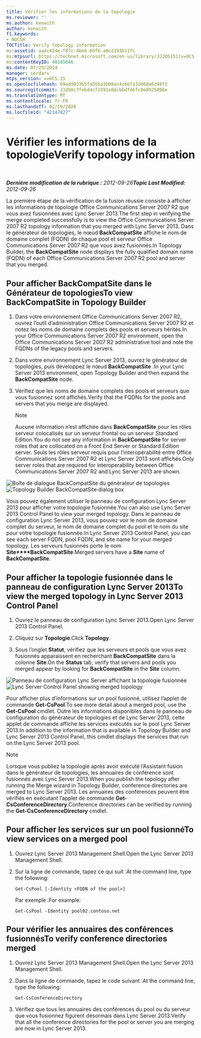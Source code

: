 ```yaml
---
title: Vérifier les informations de la topologie
ms.reviewer: ''
ms.author: kenwith
author: kenwith
f1.keywords:
- NOCSH
TOCTitle: Verify topology information
ms:assetid: aa4c424e-f87c-4be6-8df6-a0cd193b11fc
ms:mtpsurl: https://technet.microsoft.com/en-us/library/JJ205151(v=OCS.15)
ms:contentKeyID: 48185046
ms.date: 07/23/2014
manager: serdars
mtps_version: v=OCS.15
ms.openlocfilehash: 69add03365fa55ba3b08ac4c6b7a1dd60a6294f2
ms.sourcegitcommit: 33db8c7febd4cf1591e8dcbbdfd6fc8e8925896e
ms.translationtype: MT
ms.contentlocale: fr-FR
ms.lasthandoff: 02/19/2020
ms.locfileid: "42147827"
---
```

<div data-xmlns="http://www.w3.org/1999/xhtml">

<div class="topic" data-xmlns="http://www.w3.org/1999/xhtml" data-msxsl="urn:schemas-microsoft-com:xslt" data-cs="http://msdn.microsoft.com/">

<div data-asp="https://msdn2.microsoft.com/asp">

# <a name="verify-topology-information"></a><span data-ttu-id="12e50-102">Vérifier les informations de la topologie</span><span class="sxs-lookup"><span data-stu-id="12e50-102">Verify topology information</span></span>

</div>

<div id="mainSection">

<div id="mainBody">

<span> </span>

<span data-ttu-id="12e50-103">_**Dernière modification de la rubrique :** 2012-09-26_</span><span class="sxs-lookup"><span data-stu-id="12e50-103">_**Topic Last Modified:** 2012-09-26_</span></span>

<span data-ttu-id="12e50-104">La première étape de la vérification de la fusion réussie consiste à afficher les informations de topologie Office Communications Server 2007 R2 que vous avez fusionnées avec Lync Server 2013.</span><span class="sxs-lookup"><span data-stu-id="12e50-104">The first step in verifying the merge completed successfully is to view the Office Communications Server 2007 R2 topology information that you merged with Lync Server 2013.</span></span> <span data-ttu-id="12e50-105">Dans le générateur de topologies, le nœud **BackCompatSite** affiche le nom de domaine complet (FQDN) de chaque pool et serveur Office Communications Server 2007 R2 que vous avez fusionnés.</span><span class="sxs-lookup"><span data-stu-id="12e50-105">In Topology Builder, the **BackCompatSite** node displays the fully qualified domain name (FQDN) of each Office Communications Server 2007 R2 pool and server that you merged.</span></span>

<div>

## <a name="to-view-backcompatsite-in-topology-builder"></a><span data-ttu-id="12e50-106">Pour afficher BackCompatSite dans le Générateur de topologies</span><span class="sxs-lookup"><span data-stu-id="12e50-106">To view BackCompatSite in Topology Builder</span></span>

1.  <span data-ttu-id="12e50-107">Dans votre environnement Office Communications Server 2007 R2, ouvrez l’outil d’administration Office Communications Server 2007 R2 et notez les noms de domaine complets des pools et serveurs hérités.</span><span class="sxs-lookup"><span data-stu-id="12e50-107">In your Office Communications Server 2007 R2 environment, open the Office Communications Server 2007 R2 administrative tool and note the FQDNs of the legacy pools and servers.</span></span>

2.  <span data-ttu-id="12e50-108">Dans votre environnement Lync Server 2013, ouvrez le générateur de topologies, puis développez le nœud **BackCompatSite** .</span><span class="sxs-lookup"><span data-stu-id="12e50-108">In your Lync Server 2013 environment, open Topology Builder and then expand the **BackCompatSite** node.</span></span>

3.  <span data-ttu-id="12e50-109">Vérifiez que les noms de domaine complets des pools et serveurs que vous fusionnez sont affichés.</span><span class="sxs-lookup"><span data-stu-id="12e50-109">Verify that the FQDNs for the pools and servers that you merge are displayed.</span></span>
    
    <div>
    

    > [!NOTE]  
    > <span data-ttu-id="12e50-110">Aucune information n’est affichée dans <STRONG>BackCompatSite</STRONG> pour les rôles serveur colocalisés sur un serveur frontal ou un serveur Standard Edition.</span><span class="sxs-lookup"><span data-stu-id="12e50-110">You do not see any information in <STRONG>BackCompatSite</STRONG> for server roles that are collocated on a Front End Server or Standard Edition server.</span></span> <span data-ttu-id="12e50-111">Seuls les rôles serveur requis pour l’interopérabilité entre Office Communications Server 2007 R2 et Lync Server 2013 sont affichés.</span><span class="sxs-lookup"><span data-stu-id="12e50-111">Only server roles that are required for interoperability between Office Communications Server 2007 R2 and Lync Server 2013 are shown.</span></span>

    
    </div>

<span data-ttu-id="12e50-112">![Boîte de dialogue BackCompatSite du générateur de topologies](images/JJ205243.62751c76-f018-4c6d-bb48-c61ef8974d31(OCS.15).jpg "Boîte de dialogue BackCompatSite du générateur de topologies")</span><span class="sxs-lookup"><span data-stu-id="12e50-112">![Topology Builder BackCompatSite dialog box](images/JJ205243.62751c76-f018-4c6d-bb48-c61ef8974d31(OCS.15).jpg "Topology Builder BackCompatSite dialog box")</span></span>

<span data-ttu-id="12e50-113">Vous pouvez également utiliser le panneau de configuration Lync Server 2013 pour afficher votre topologie fusionnée.</span><span class="sxs-lookup"><span data-stu-id="12e50-113">You can also use Lync Server 2013 Control Panel to view your merged topology.</span></span> <span data-ttu-id="12e50-114">Dans le panneau de configuration Lync Server 2013, vous pouvez voir le nom de domaine complet du serveur, le nom de domaine complet du pool et le nom du site pour votre topologie fusionnée.</span><span class="sxs-lookup"><span data-stu-id="12e50-114">In Lync Server 2013 Control Panel, you can see each server FQDN, pool FQDN, and site name for your merged topology.</span></span> <span data-ttu-id="12e50-115">Les serveurs fusionnés porte le nom **Site\*\*\*\*BackCompatSite**.</span><span class="sxs-lookup"><span data-stu-id="12e50-115">Merged servers have a **Site** name of **BackCompatSite**.</span></span>

</div>

<div>

## <a name="to-view-the-merged-topology-in-lync-server-2013-control-panel"></a><span data-ttu-id="12e50-116">Pour afficher la topologie fusionnée dans le panneau de configuration Lync Server 2013</span><span class="sxs-lookup"><span data-stu-id="12e50-116">To view the merged topology in Lync Server 2013 Control Panel</span></span>

1.  <span data-ttu-id="12e50-117">Ouvrez le panneau de configuration Lync Server 2013.</span><span class="sxs-lookup"><span data-stu-id="12e50-117">Open Lync Server 2013 Control Panel.</span></span>

2.  <span data-ttu-id="12e50-118">Cliquez sur **Topologie**.</span><span class="sxs-lookup"><span data-stu-id="12e50-118">Click **Topology**.</span></span>

3.  <span data-ttu-id="12e50-119">Sous l’onglet **Statut**, vérifiez que les serveurs et pools que vous avez fusionnés apparaissent en recherchant **BackCompatSite** dans la colonne **Site**.</span><span class="sxs-lookup"><span data-stu-id="12e50-119">On the **Status** tab, verify that servers and pools you merged appear by looking for **BackCompatSite** in the **Site** column.</span></span>

<span data-ttu-id="12e50-120">![Panneau de configuration Lync Server affichant la topologie fusionnée](images/JJ205151.f986ddd4-2040-454d-9389-7f6154b59cc9(OCS.15).jpg "Panneau de configuration Lync Server affichant la topologie fusionnée")</span><span class="sxs-lookup"><span data-stu-id="12e50-120">![Lync Server Control Panel showing merged topology](images/JJ205151.f986ddd4-2040-454d-9389-7f6154b59cc9(OCS.15).jpg "Lync Server Control Panel showing merged topology")</span></span>

<span data-ttu-id="12e50-121">Pour afficher plus d’informations sur un pool fusionné, utilisez l’applet de commande **Get-CsPool**.</span><span class="sxs-lookup"><span data-stu-id="12e50-121">To see more detail about a merged pool, use the **Get-CsPool** cmdlet.</span></span> <span data-ttu-id="12e50-122">Outre les informations disponibles dans le panneau de configuration du générateur de topologies et de Lync Server 2013, cette applet de commande affiche les services exécutés sur le pool Lync Server 2013.</span><span class="sxs-lookup"><span data-stu-id="12e50-122">In addition to the information that is available in Topology Builder and Lync Server 2013 Control Panel, this cmdlet displays the services that run on the Lync Server 2013 pool.</span></span>

<div>


> [!NOTE]  
> <span data-ttu-id="12e50-123">Lorsque vous publiez la topologie après avoir exécuté l’Assistant fusion dans le générateur de topologies, les annuaires de conférence sont fusionnés avec Lync Server 2013.</span><span class="sxs-lookup"><span data-stu-id="12e50-123">When you publish the topology after running the Merge wizard in Topology Builder, conference directories are merged to Lync Server 2013.</span></span> <span data-ttu-id="12e50-124">Les annuaires des conférences peuvent être vérifiés en exécutant l’applet de commande <STRONG>Get-CsConferenceDirectory</STRONG>.</span><span class="sxs-lookup"><span data-stu-id="12e50-124">Conference directories can be verified by running the <STRONG>Get-CsConferenceDirectory</STRONG> cmdlet.</span></span>



</div>

</div>

<div>

## <a name="to-view-services-on-a-merged-pool"></a><span data-ttu-id="12e50-125">Pour afficher les services sur un pool fusionné</span><span class="sxs-lookup"><span data-stu-id="12e50-125">To view services on a merged pool</span></span>

1.  <span data-ttu-id="12e50-126">Ouvrez Lync Server 2013 Management Shell.</span><span class="sxs-lookup"><span data-stu-id="12e50-126">Open the Lync Server 2013 Management Shell.</span></span>

2.  <span data-ttu-id="12e50-127">Sur la ligne de commande, tapez ce qui suit :</span><span class="sxs-lookup"><span data-stu-id="12e50-127">At the command line, type the following:</span></span>
    
        Get-CsPool [-Identity <FQDN of the pool>]
    
    <span data-ttu-id="12e50-128">Par exemple :</span><span class="sxs-lookup"><span data-stu-id="12e50-128">For example:</span></span>
    
        Get-CsPool -Identity pool02.contoso.net

</div>

<div>

## <a name="to-verify-conference-directories-merged"></a><span data-ttu-id="12e50-129">Pour vérifier les annuaires des conférences fusionnés</span><span class="sxs-lookup"><span data-stu-id="12e50-129">To verify conference directories merged</span></span>

1.  <span data-ttu-id="12e50-130">Ouvrez Lync Server 2013 Management Shell.</span><span class="sxs-lookup"><span data-stu-id="12e50-130">Open the Lync Server 2013 Management Shell.</span></span>

2.  <span data-ttu-id="12e50-131">Dans la ligne de commande, tapez le code suivant :</span><span class="sxs-lookup"><span data-stu-id="12e50-131">At the command line, type the following:</span></span>
    
        Get-CsConferenceDirectory

3.  <span data-ttu-id="12e50-132">Vérifiez que tous les annuaires des conférences du pool ou du serveur que vous fusionnez figurent désormais dans Lync Server 2013.</span><span class="sxs-lookup"><span data-stu-id="12e50-132">Verify that all the conference directories for the pool or server you are merging are now in Lync Server 2013.</span></span>

</div>

</div>

<span> </span>

</div>

</div>

</div>


